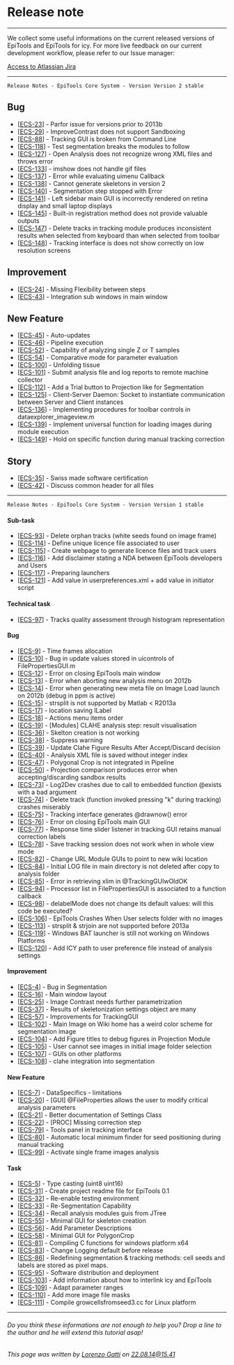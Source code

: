 # Release note
---------------------------------------

We collect some useful informations on the current released versions of EpiTools and EpiTools for icy. 
For more live feedback on our current development workflow, please refer to our Issue manager:

<a href='http://imls-bg-jira.uzh.ch:8080/'>Access to Atlassian Jira</a>

---------------------------------------

    Release Notes - EpiTools Core System - Version Version 2 stable

<h2>        Bug
</h2>
<ul>
<li>[<a href='http://imls-bg-jira.uzh.ch:8080/browse/ECS-23'>ECS-23</a>] -         Parfor issue for versions prior to 2013b
</li>
<li>[<a href='http://imls-bg-jira.uzh.ch:8080/browse/ECS-29'>ECS-29</a>] -         ImproveContrast does not support Sandboxing
</li>
<li>[<a href='http://imls-bg-jira.uzh.ch:8080/browse/ECS-88'>ECS-88</a>] -         Tracking GUI is broken from Command Line
</li>
<li>[<a href='http://imls-bg-jira.uzh.ch:8080/browse/ECS-118'>ECS-118</a>] -         Test segmentation breaks the modules to follow
</li>
<li>[<a href='http://imls-bg-jira.uzh.ch:8080/browse/ECS-127'>ECS-127</a>] -         Open Analysis does not recognize wrong XML files and throws error
</li>
<li>[<a href='http://imls-bg-jira.uzh.ch:8080/browse/ECS-133'>ECS-133</a>] -         imshow does not handle gif files
</li>
<li>[<a href='http://imls-bg-jira.uzh.ch:8080/browse/ECS-137'>ECS-137</a>] -         Error while evaluating uimenu Callback
</li>
<li>[<a href='http://imls-bg-jira.uzh.ch:8080/browse/ECS-138'>ECS-138</a>] -         Cannot generate skeletons in version 2
</li>
<li>[<a href='http://imls-bg-jira.uzh.ch:8080/browse/ECS-140'>ECS-140</a>] -         Segmentation step stopped with Error
</li>
<li>[<a href='http://imls-bg-jira.uzh.ch:8080/browse/ECS-141'>ECS-141</a>] -         Left sidebar main GUI is incorrectly rendered on retina display and small laptop displays
</li>
<li>[<a href='http://imls-bg-jira.uzh.ch:8080/browse/ECS-145'>ECS-145</a>] -         Built-in registration method does not provide valuable outputs
</li>
<li>[<a href='http://imls-bg-jira.uzh.ch:8080/browse/ECS-147'>ECS-147</a>] -         Delete tracks in tracking module produces inconsistent results when selected from keyboard than when selected from toolbar
</li>
<li>[<a href='http://imls-bg-jira.uzh.ch:8080/browse/ECS-148'>ECS-148</a>] -         Tracking interface is does not show correctly on low resolution screens
</li>
</ul>

<h2>        Improvement
</h2>
<ul>
<li>[<a href='http://imls-bg-jira.uzh.ch:8080/browse/ECS-24'>ECS-24</a>] -         Missing Flexibility between steps
</li>
<li>[<a href='http://imls-bg-jira.uzh.ch:8080/browse/ECS-43'>ECS-43</a>] -         Integration sub windows in main window
</li>
</ul>

<h2>        New Feature
</h2>
<ul>
<li>[<a href='http://imls-bg-jira.uzh.ch:8080/browse/ECS-45'>ECS-45</a>] -         Auto-updates
</li>
<li>[<a href='http://imls-bg-jira.uzh.ch:8080/browse/ECS-46'>ECS-46</a>] -         Pipeline execution
</li>
<li>[<a href='http://imls-bg-jira.uzh.ch:8080/browse/ECS-52'>ECS-52</a>] -         Capability of analyzing single Z or T samples
</li>
<li>[<a href='http://imls-bg-jira.uzh.ch:8080/browse/ECS-54'>ECS-54</a>] -         Comparative mode for parameter evaluation
</li>
<li>[<a href='http://imls-bg-jira.uzh.ch:8080/browse/ECS-100'>ECS-100</a>] -         Unfolding tissue
</li>
<li>[<a href='http://imls-bg-jira.uzh.ch:8080/browse/ECS-101'>ECS-101</a>] -         Submit analysis file and log reports to remote machine collector
</li>
<li>[<a href='http://imls-bg-jira.uzh.ch:8080/browse/ECS-112'>ECS-112</a>] -         Add a Trial button to Projection like for Segmentation
</li>
<li>[<a href='http://imls-bg-jira.uzh.ch:8080/browse/ECS-125'>ECS-125</a>] -         Client-Server Daemon: Socket to instantiate communication between Server and Client instances
</li>
<li>[<a href='http://imls-bg-jira.uzh.ch:8080/browse/ECS-136'>ECS-136</a>] -         Implementing procedures for toolbar controls in dataexplorer_imageview.m
</li>
<li>[<a href='http://imls-bg-jira.uzh.ch:8080/browse/ECS-139'>ECS-139</a>] -         Implement universal function for loading images during module execution
</li>
<li>[<a href='http://imls-bg-jira.uzh.ch:8080/browse/ECS-149'>ECS-149</a>] -         Hold on specific function during manual tracking correction
</li>
</ul>

<h2>        Story
</h2>
<ul>
<li>[<a href='http://imls-bg-jira.uzh.ch:8080/browse/ECS-35'>ECS-35</a>] -         Swiss made software certification
</li>
<li>[<a href='http://imls-bg-jira.uzh.ch:8080/browse/ECS-42'>ECS-42</a>] -         Discuss common header for all files
</li>
</ul>

---------------------------------------


	Release Notes - EpiTools Core System - Version Version 1 stable
    
#### Sub-task ####
<ul>
<li>[<a href='http://imls-bg-jira.uzh.ch:8080/browse/ECS-93'>ECS-93</a>] -         Delete orphan tracks (white seeds found on image frame)
</li>
<li>[<a href='http://imls-bg-jira.uzh.ch:8080/browse/ECS-114'>ECS-114</a>] -         Define unique licence file associated to user
</li>
<li>[<a href='http://imls-bg-jira.uzh.ch:8080/browse/ECS-115'>ECS-115</a>] -         Create webpage to generate licence files and track users
</li>
<li>[<a href='http://imls-bg-jira.uzh.ch:8080/browse/ECS-116'>ECS-116</a>] -         Add disclaimer stating a NDA between EpiTools developers and Users
</li>
<li>[<a href='http://imls-bg-jira.uzh.ch:8080/browse/ECS-117'>ECS-117</a>] -         Preparing launchers
</li>
<li>[<a href='http://imls-bg-jira.uzh.ch:8080/browse/ECS-121'>ECS-121</a>] -         Add value in userpreferences.xml + add value in initiator script
</li>
</ul>
    
#### Technical task ####
<ul>
<li>[<a href='http://imls-bg-jira.uzh.ch:8080/browse/ECS-97'>ECS-97</a>] -         Tracks quality assessment through histogram representation
</li>
</ul>
    
#### Bug ####
<ul>
<li>[<a href='http://imls-bg-jira.uzh.ch:8080/browse/ECS-9'>ECS-9</a>] -         Time frames allocation
</li>
<li>[<a href='http://imls-bg-jira.uzh.ch:8080/browse/ECS-10'>ECS-10</a>] -         Bug in update values stored in uicontrols of FilePropertiesGUI.m
</li>
<li>[<a href='http://imls-bg-jira.uzh.ch:8080/browse/ECS-12'>ECS-12</a>] -         Error on closing EpiTools main window
</li>
<li>[<a href='http://imls-bg-jira.uzh.ch:8080/browse/ECS-13'>ECS-13</a>] -         Error when aborting new analysis menu on 2012b
</li>
<li>[<a href='http://imls-bg-jira.uzh.ch:8080/browse/ECS-14'>ECS-14</a>] -         Error when generating new meta file on Image Load launch on 2012b (debug in ppm is active)
</li>
<li>[<a href='http://imls-bg-jira.uzh.ch:8080/browse/ECS-15'>ECS-15</a>] -         strsplit is not supported by Matlab &lt; R2013a
</li>
<li>[<a href='http://imls-bg-jira.uzh.ch:8080/browse/ECS-17'>ECS-17</a>] -         location saving ILabel
</li>
<li>[<a href='http://imls-bg-jira.uzh.ch:8080/browse/ECS-18'>ECS-18</a>] -         Actions menu items order
</li>
<li>[<a href='http://imls-bg-jira.uzh.ch:8080/browse/ECS-19'>ECS-19</a>] -         [Modules] CLAHE analysis step: result visualisation
</li>
<li>[<a href='http://imls-bg-jira.uzh.ch:8080/browse/ECS-36'>ECS-36</a>] -         Skelton creation is not working
</li>
<li>[<a href='http://imls-bg-jira.uzh.ch:8080/browse/ECS-38'>ECS-38</a>] -         Suppress warning
</li>
<li>[<a href='http://imls-bg-jira.uzh.ch:8080/browse/ECS-39'>ECS-39</a>] -         Update Clahe Figure Results After Accept/Discard decision
</li>
<li>[<a href='http://imls-bg-jira.uzh.ch:8080/browse/ECS-40'>ECS-40</a>] -         Analysis XML file is saved without integer index
</li>
<li>[<a href='http://imls-bg-jira.uzh.ch:8080/browse/ECS-47'>ECS-47</a>] -         Polygonal Crop is not integrated in Pipeline
</li>
<li>[<a href='http://imls-bg-jira.uzh.ch:8080/browse/ECS-50'>ECS-50</a>] -         Projection comparison produces error when accepting/discarding sandbox results
</li>
<li>[<a href='http://imls-bg-jira.uzh.ch:8080/browse/ECS-73'>ECS-73</a>] -         Log2Dev crashes due to call to embedded function @exists with a bad argument  
</li>
<li>[<a href='http://imls-bg-jira.uzh.ch:8080/browse/ECS-74'>ECS-74</a>] -         Delete track (function invoked pressing &quot;k&quot; during tracking) crashes miserably
</li>
<li>[<a href='http://imls-bg-jira.uzh.ch:8080/browse/ECS-75'>ECS-75</a>] -         Tracking interface generates @drawnow() error
</li>
<li>[<a href='http://imls-bg-jira.uzh.ch:8080/browse/ECS-76'>ECS-76</a>] -         Error on closing EpiTools main GUI
</li>
<li>[<a href='http://imls-bg-jira.uzh.ch:8080/browse/ECS-77'>ECS-77</a>] -         Response time slider listener in tracking GUI retains manual correction labels
</li>
<li>[<a href='http://imls-bg-jira.uzh.ch:8080/browse/ECS-78'>ECS-78</a>] -         Save tracking session does not work when in whole view mode
</li>
<li>[<a href='http://imls-bg-jira.uzh.ch:8080/browse/ECS-82'>ECS-82</a>] -         Change URL Module GUIs to point to new wiki location
</li>
<li>[<a href='http://imls-bg-jira.uzh.ch:8080/browse/ECS-84'>ECS-84</a>] -         Initial LOG file in main directory is not deleted after copy to analysis folder
</li>
<li>[<a href='http://imls-bg-jira.uzh.ch:8080/browse/ECS-85'>ECS-85</a>] -         Error in retrieving xlim in @TrackingGUIwOldOK
</li>
<li>[<a href='http://imls-bg-jira.uzh.ch:8080/browse/ECS-94'>ECS-94</a>] -         Processor list in FilePropertiesGUI is associated to a function callback
</li>
<li>[<a href='http://imls-bg-jira.uzh.ch:8080/browse/ECS-98'>ECS-98</a>] -         delabelMode does not change its default values: will this code be executed?
</li>
<li>[<a href='http://imls-bg-jira.uzh.ch:8080/browse/ECS-106'>ECS-106</a>] -         EpiTools Crashes When User selects folder with no images
</li>
<li>[<a href='http://imls-bg-jira.uzh.ch:8080/browse/ECS-113'>ECS-113</a>] -         strsplit &amp; strjoin are not supported before 2013a
</li>
<li>[<a href='http://imls-bg-jira.uzh.ch:8080/browse/ECS-119'>ECS-119</a>] -         Windows BAT launcher is still not working on Windows Platforms
</li>
<li>[<a href='http://imls-bg-jira.uzh.ch:8080/browse/ECS-120'>ECS-120</a>] -         Add ICY path to user preference file instead of analysis settings
</li>
</ul>
        
#### Improvement ####
<ul>
<li>[<a href='http://imls-bg-jira.uzh.ch:8080/browse/ECS-4'>ECS-4</a>] -         Bug in Segmentation
</li>
<li>[<a href='http://imls-bg-jira.uzh.ch:8080/browse/ECS-16'>ECS-16</a>] -         Main window layout
</li>
<li>[<a href='http://imls-bg-jira.uzh.ch:8080/browse/ECS-25'>ECS-25</a>] -         Image Contrast needs further parametrization
</li>
<li>[<a href='http://imls-bg-jira.uzh.ch:8080/browse/ECS-37'>ECS-37</a>] -         Results of skeletonization settings object are many
</li>
<li>[<a href='http://imls-bg-jira.uzh.ch:8080/browse/ECS-57'>ECS-57</a>] -         Improvements for TrackingGUI
</li>
<li>[<a href='http://imls-bg-jira.uzh.ch:8080/browse/ECS-102'>ECS-102</a>] -         Main Image on Wiki home has a weird color scheme for segmentation image
</li>
<li>[<a href='http://imls-bg-jira.uzh.ch:8080/browse/ECS-104'>ECS-104</a>] -         Add Figure titles to debug figures in Projection Module
</li>
<li>[<a href='http://imls-bg-jira.uzh.ch:8080/browse/ECS-105'>ECS-105</a>] -         User cannot see images in initial image folder selection
</li>
<li>[<a href='http://imls-bg-jira.uzh.ch:8080/browse/ECS-107'>ECS-107</a>] -         GUIs on other platforms
</li>
<li>[<a href='http://imls-bg-jira.uzh.ch:8080/browse/ECS-108'>ECS-108</a>] -         clahe integration into segmentation
</li>
</ul>
    
#### New Feature ####

<ul>
<li>[<a href='http://imls-bg-jira.uzh.ch:8080/browse/ECS-7'>ECS-7</a>] -         DataSpecifics - limitations
</li>
<li>[<a href='http://imls-bg-jira.uzh.ch:8080/browse/ECS-20'>ECS-20</a>] -         [GUI] @FileProperties allows the user to modify critical analysis parameters
</li>
<li>[<a href='http://imls-bg-jira.uzh.ch:8080/browse/ECS-21'>ECS-21</a>] -         Better documentation of Settings Class
</li>
<li>[<a href='http://imls-bg-jira.uzh.ch:8080/browse/ECS-22'>ECS-22</a>] -         [PROC] Missing correction step
</li>
<li>[<a href='http://imls-bg-jira.uzh.ch:8080/browse/ECS-79'>ECS-79</a>] -         Tools panel in tracking interface 
</li>
<li>[<a href='http://imls-bg-jira.uzh.ch:8080/browse/ECS-80'>ECS-80</a>] -         Automatic local minimum finder for seed positioning during manual tracking
</li>
<li>[<a href='http://imls-bg-jira.uzh.ch:8080/browse/ECS-99'>ECS-99</a>] -         Activate single frame images analysis
</li>
</ul>
        
#### Task ####
<ul>
<li>[<a href='http://imls-bg-jira.uzh.ch:8080/browse/ECS-5'>ECS-5</a>] -         Type casting (uint8 uint16)
</li>
<li>[<a href='http://imls-bg-jira.uzh.ch:8080/browse/ECS-31'>ECS-31</a>] -         Create project readme file for EpiTools 0.1
</li>
<li>[<a href='http://imls-bg-jira.uzh.ch:8080/browse/ECS-32'>ECS-32</a>] -         Re-enable testing environment
</li>
<li>[<a href='http://imls-bg-jira.uzh.ch:8080/browse/ECS-33'>ECS-33</a>] -         Re-Segmentation Capability
</li>
<li>[<a href='http://imls-bg-jira.uzh.ch:8080/browse/ECS-34'>ECS-34</a>] -         Recall analysis modules guis from JTree
</li>
<li>[<a href='http://imls-bg-jira.uzh.ch:8080/browse/ECS-55'>ECS-55</a>] -         Minimal GUI for skeleton creation
</li>
<li>[<a href='http://imls-bg-jira.uzh.ch:8080/browse/ECS-56'>ECS-56</a>] -         Add Parameter Descriptions
</li>
<li>[<a href='http://imls-bg-jira.uzh.ch:8080/browse/ECS-58'>ECS-58</a>] -         Minimal GUI for PolygonCrop
</li>
<li>[<a href='http://imls-bg-jira.uzh.ch:8080/browse/ECS-81'>ECS-81</a>] -         Compiling C functions for windows platform x64
</li>
<li>[<a href='http://imls-bg-jira.uzh.ch:8080/browse/ECS-83'>ECS-83</a>] -         Change Logging default before release
</li>
<li>[<a href='http://imls-bg-jira.uzh.ch:8080/browse/ECS-86'>ECS-86</a>] -         Redefining segmentation &amp; tracking methods: cell seeds and labels are stored as pixel maps.
</li>
<li>[<a href='http://imls-bg-jira.uzh.ch:8080/browse/ECS-95'>ECS-95</a>] -         Software distribution and deployment
</li>
<li>[<a href='http://imls-bg-jira.uzh.ch:8080/browse/ECS-103'>ECS-103</a>] -         Add information about how to interlink icy and EpiTools
</li>
<li>[<a href='http://imls-bg-jira.uzh.ch:8080/browse/ECS-109'>ECS-109</a>] -         Adapt parameter ranges
</li>
<li>[<a href='http://imls-bg-jira.uzh.ch:8080/browse/ECS-110'>ECS-110</a>] -         Add more image file masks
</li>
<li>[<a href='http://imls-bg-jira.uzh.ch:8080/browse/ECS-111'>ECS-111</a>] -         Compile growcellsfromseed3.cc for Linux platform
</li>
</ul>


---------------------------------------

######  Do you think these informations are not enough to help you? Drop a line to the author and he will extend this tutorial asap!

###### This page was written by [Lorenzo Gatti](mailto:lorenzo.gatti.89@gmail.com) on 22.08.14@15.41



<script>
  (function(i,s,o,g,r,a,m){i['GoogleAnalyticsObject']=r;i[r]=i[r]||function(){
  (i[r].q=i[r].q||[]).push(arguments)},i[r].l=1*new Date();a=s.createElement(o),
  m=s.getElementsByTagName(o)[0];a.async=1;a.src=g;m.parentNode.insertBefore(a,m)
  })(window,document,'script','//www.google-analytics.com/analytics.js','ga');

  ga('create', 'UA-55332946-1', 'auto');
  ga('send', 'pageview');

</script>
